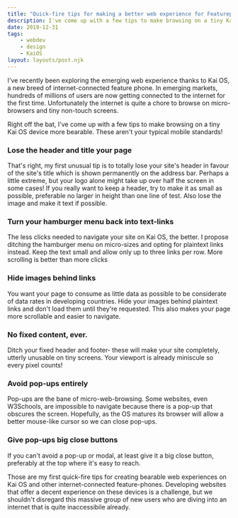 ```yaml
---
title: "Quick-fire tips for making a better web experience for Featurephone users "
description: I've come up with a few tips to make browsing on a tiny Kai OS device more bearable. These aren't your typical mobile standards!
date: 2019-12-31
tags: 
    - webdev
    - design
    - KaiOS
layout: layouts/post.njk
---
```

I've recently been exploring the emerging web experience thanks to Kai OS, a new breed of internet-connected feature phone. In emerging markets, hundreds of millions of users are now getting connected to the internet for the first time. Unfortunately the internet is quite a chore to browse on micro-browsers and tiny non-touch screens.

Right off the bat, I've come up with a few tips to make browsing on a tiny Kai OS device more bearable. These aren't your typical mobile standards!

### Lose the header and title your page
That's right, my first unusual tip is to totally lose your site's header in favour of the site's title which is shown permanently on the address bar. Perhaps a little extreme, but your logo alone might take up over half the screen in some cases! If you really want to keep a header, try to make it as small as possible, preferable no larger in height than one line of test. Also lose the image and make it text if possible.

### Turn your hamburger menu back into text-links
The less clicks needed to navigate your site on Kai OS, the better. I propose ditching the hamburger menu on micro-sizes and opting for plaintext links instead. Keep the text small and allow only up to three links per row. More scrolling is better than more clicks

### Hide images behind links
You want your page to consume as little data as possible to be considerate of data rates in developing countries. Hide your images behind plaintext links and don't load them until they're requested. This also makes your page more scrollable and easier to navigate.

### No fixed content, ever.
Ditch your fixed header and footer- these will make your site completely, utterly unusable on tiny screens.  Your viewport is already miniscule so every pixel counts!

### Avoid pop-ups entirely
Pop-ups are the bane of micro-web-browsing. Some websites, even W3Schools, are impossible to navigate because there is a pop-up that obscures the screen. Hopefully, as the OS matures its browser will allow a better mouse-like cursor so we can close pop-ups.

### Give pop-ups big close buttons
If you can't avoid a pop-up or modal, at least give it a big close button, preferably at the top where it's easy to reach.

Those are my first  quick-fire tips for creating bearable web experiences on Kai OS and other internet-connected feature-phones. Developing websites that offer a decent experience on these devices is a challenge, but we shouldn't disregard this massive group of new users who are diving into an internet that is quite inaccessibile already.

